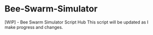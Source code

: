 # Bee-Swarm-Simulator
[WIP] - Bee Swarm Simulator Script Hub 
This script will be updated as I make progress and changes. 
